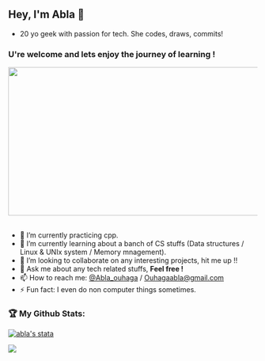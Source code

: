 
## Hey, I'm Abla 👋
   - 20 yo geek with passion for tech. She codes, draws, commits!
### U're welcome and lets enjoy the journey of learning !

<p align="center">
<img  src="https://s3.eu-central-1.amazonaws.com/centaur-wp/designweek/prod/content/uploads/2014/12/BloodKnowledge2.gif" width="950" height="300"  /><br><br>
</p>

- 🔭 I’m currently practicing cpp.
- 🌱 I’m currently learning about a banch of CS stuffs (Data structures / Linux & UNIx system / Memory mnagement).
- 👯 I’m looking to collaborate on any interesting projects, hit me up !!
- 💬 Ask me about any tech related stuffs, **Feel free !**
- 📫 How to reach me: [@Abla_ouhaga](https://www.linkedin.com/in/abla-ouhaga-74aa59188/) / Ouhagaabla@gmail.com
- ⚡ Fun fact: I even do non computer things sometimes.

### 🏆 My Github Stats:

<a href="https://github.com/Abla-ouh"><img src="https://github-readme-stats.vercel.app/api?username=Abla-ouh&show_icons=true&hide=&count_private=true&title_color=0891b2&text_color=ffffff&icon_color=0891b2&bg_color=1c1917&hide_border=true&show_icons=true" alt="abla's stata" /></a>


<a href="https://github.com/Abla-ouh"><img src="https://github-readme-streak-stats.herokuapp.com/?user=Abla-ouh&stroke=ffffff&background=1c1917&ring=0891b2&fire=0891b2&currStreakNum=ffffff&currStreakLabel=0891b2&sideNums=ffffff&sideLabels=ffffff&dates=ffffff&hide_border=true" /></a>
